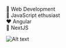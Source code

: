 <!-- ### Hi there 👋 -->

🌱 Web Development\
🔭 JavaScript ethusiast\
:heart: Angular\
🔭 NextJS
<!-- :earth_africa: [Linkedin](https://www.linkedin.com/in/adityaadhikari15/) -->

![Alt text](/hero-image.png")

<!--
**adityaadhikari15/adityaadhikari15** is a ✨ _special_ ✨ repository because its `README.md` (this file) appears on your GitHub profile.

Here are some ideas to get you started:
- 🔭 I’m currently working on .
- 🌱 I’m currently learning ...
- 👯 I’m looking to collaborate on ...
- 🤔 I’m looking for help with ...
- 💬 Ask me about ...
- 📫 How to reach me: ...
- 😄 Pronouns: ...
- ⚡ Fun fact: ...
